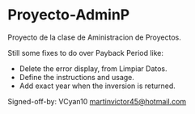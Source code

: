 # Proyecto-AdminP
Proyecto de la clase de Aministracion de Proyectos. 

Still some fixes to do over Payback Period like:

- Delete the error display, from Limpiar Datos.
- Define the instructions and usage.
- Add exact year when the inversion is returned.

Signed-off-by: VCyan10 <martinvictor45@hotmail.com>
